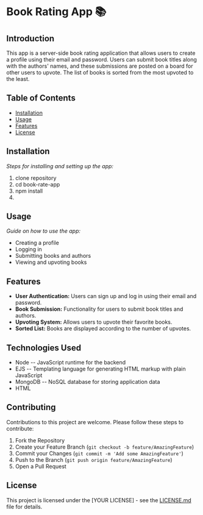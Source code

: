 # Book Rating App 📚

## Introduction
This app is a server-side book rating application that allows users to create a profile using their email and password. Users can submit book titles along with the authors' names, and these submissions are posted on a board for other users to upvote. The list of books is sorted from the most upvoted to the least.

## Table of Contents
- [Installation](#installation)
- [Usage](#usage)
- [Features](#features)
- [License](#license)

## Installation
*Steps for installing and setting up the app:*
1. clone repository
2. cd book-rate-app
3. npm install
4. 

## Usage
*Guide on how to use the app:*
- Creating a profile
- Logging in
- Submitting books and authors
- Viewing and upvoting books

## Features
- **User Authentication:** Users can sign up and log in using their email and password.
- **Book Submission:** Functionality for users to submit book titles and authors.
- **Upvoting System:** Allows users to upvote their favorite books.
- **Sorted List:** Books are displayed according to the number of upvotes.

## Technologies Used
- Node -- JavaScript runtime for the backend
- EJS -- Templating language for generating HTML markup with plain JavaScript
- MongoDB -- NoSQL database for storing application data
- HTML 

## Contributing
Contributions to this project are welcome. Please follow these steps to contribute:
1. Fork the Repository
2. Create your Feature Branch (`git checkout -b feature/AmazingFeature`)
3. Commit your Changes (`git commit -m 'Add some AmazingFeature'`)
4. Push to the Branch (`git push origin feature/AmazingFeature`)
5. Open a Pull Request

## License
This project is licensed under the [YOUR LICENSE] - see the [LICENSE.md](LICENSE.md) file for details.





